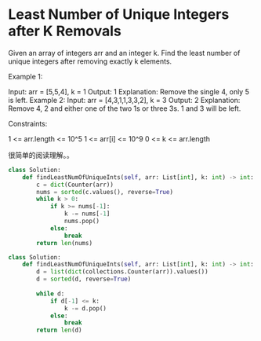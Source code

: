 # Least Number of Unique Integers after K Removals

Given an array of integers arr and an integer k. Find the least number of unique integers after removing exactly k elements.

Example 1:

Input: arr = [5,5,4], k = 1
Output: 1
Explanation: Remove the single 4, only 5 is left.
Example 2:
Input: arr = [4,3,1,1,3,3,2], k = 3
Output: 2
Explanation: Remove 4, 2 and either one of the two 1s or three 3s. 1 and 3 will be left.

Constraints:

1 <= arr.length <= 10^5
1 <= arr[i] <= 10^9
0 <= k <= arr.length

很简单的阅读理解。。

```python
class Solution:
    def findLeastNumOfUniqueInts(self, arr: List[int], k: int) -> int:
        c = dict(Counter(arr))
        nums = sorted(c.values(), reverse=True)
        while k > 0:
            if k >= nums[-1]:
                k -= nums[-1]
                nums.pop()
            else:
                break
        return len(nums)
```

```python
class Solution:
    def findLeastNumOfUniqueInts(self, arr: List[int], k: int) -> int:
        d = list(dict(collections.Counter(arr)).values())
        d = sorted(d, reverse=True)
        
        while d:
            if d[-1] <= k:
                k -= d.pop()
            else:
                break
        return len(d)
```
